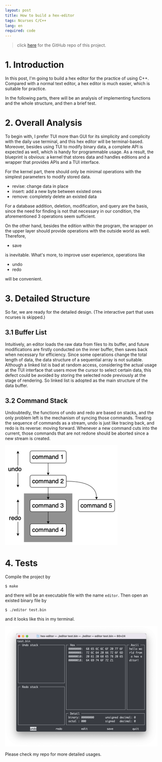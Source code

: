 ```yaml
---
layout: post
title: How to build a hex-editor
tags: Ncurses C/C++
lang: en
required: code
---
```


> click [here](https://github.com/PENG-AO/Hex-editor) for the GitHub repo of this project.

# 1. Introduction

In this post, I'm going to build a hex editor for the practice of using C++. Compared with a normal text editor, a hex editor is much easier, which is suitable for practice.

In the following parts, there will be an analysis of implementing functions and the whole structure, and then a brief test.

# 2. Overall Analysis

To begin with, I prefer TUI more than GUI for its simplicity and complicity with the daily use terminal, and this hex editor will be terminal-based. Moreover, besides using TUI to modify binary data, a complete API is expected as well, which is handy for programmable usage. As a result, the blueprint is obvious: a kernel that stores data and handles editions and a wrapper that provides APIs and a TUI interface.

For the kernel part, there should only be minimal operations with the simplest parameters to modify stored data.

- revise: change data in place
- insert: add a new byte between existed ones
- remove: completely delete an existed data

For a database addition, deletion, modification, and query are the basis, since the need for finding is not that necessary in our condition, the aforementioned 3 operations seem sufficient.

On the other hand, besides the edition within the program, the wrapper on the upper layer should provide operations with the outside world as well. Therefore,

- save

is inevitable. What's more, to improve user experience, operations like

- undo
- redo

will be convenient.

# 3. Detailed Structure

So far, we are ready for the detailed design. (The interactive part that uses ncurses is skipped.)

## 3.1 Buffer List

Intuitively, an editor loads the raw data from files to its buffer, and future modifications are firstly conducted on the inner buffer, then saves back when necessary for efficiency. Since some operations change the total length of data, the data structure of a sequential array is not suitable. Although a linked list is bad at random access, considering the actual usage at the TUI interface that users move the cursor to select certain data, this defect could be avoided by storing the selected node previously at the stage of rendering. So linked list is adopted as the main structure of the data buffer.

## 3.2 Command Stack

Undoubtedly, the functions of undo and redo are based on stacks, and the only problem left is the mechanism of syncing those commands. Treating the sequence of commands as a stream, undo is just like tracing back, and redo is its reverse: moving forward. Whenever a new command cuts into the current, those commands that are not redone should be aborted since a new stream is created.

<div class="img-frame"><img src="/assets/src/hex-editor/commands-flow.png"></div>

# 4. Tests

Compile the project by

```shell
$ make
````

and there will be an executable file with the name `editor`. Then open an existed binary file by

```shell
$ ./editor test.bin
```

and it looks like this in my terminal.

<div class="img-frame"><img src="/assets/src/hex-editor/main-window.png"></div>

Please check my repo for more detailed usages.
